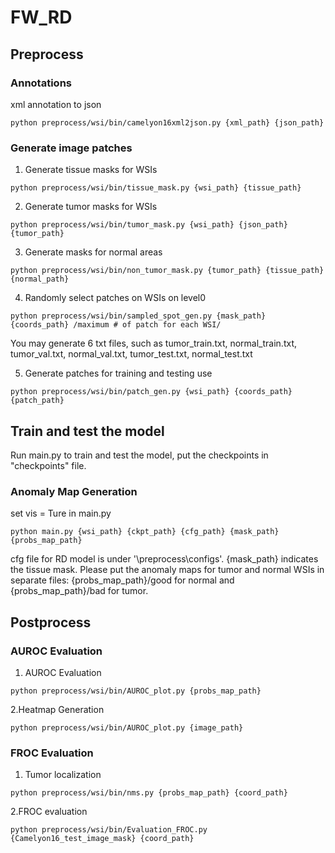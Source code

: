 # FW_RD
## Preprocess
### Annotations
xml annotation to json
```shell
python preprocess/wsi/bin/camelyon16xml2json.py {xml_path} {json_path}
```
### Generate image patches
1. Generate tissue masks for WSIs
```shell
python preprocess/wsi/bin/tissue_mask.py {wsi_path} {tissue_path}
```
2. Generate tumor masks for WSIs
```shell
python preprocess/wsi/bin/tumor_mask.py {wsi_path} {json_path} {tumor_path}
```
3. Generate masks for normal areas
```shell
python preprocess/wsi/bin/non_tumor_mask.py {tumor_path} {tissue_path} {normal_path}
```
4. Randomly select patches on WSIs on level0
```shell
python preprocess/wsi/bin/sampled_spot_gen.py {mask_path} {coords_path} /maximum # of patch for each WSI/
```
You may generate 6 txt files, such as tumor_train.txt, normal_train.txt, tumor_val.txt, normal_val.txt, tumor_test.txt, normal_test.txt

5. Generate patches for training and testing use
```shell
python preprocess/wsi/bin/patch_gen.py {wsi_path} {coords_path} {patch_path}
```

## Train and test the model
Run main.py to train and test the model, put the checkpoints in "checkpoints" file. 

### Anomaly Map Generation
set vis = Ture in main.py
```shell
python main.py {wsi_path} {ckpt_path} {cfg_path} {mask_path} {probs_map_path}
```
cfg file for RD model is under '\preprocess\configs'. {mask_path} indicates the tissue mask. Please put the anomaly maps for tumor and normal WSIs in separate files: {probs_map_path}/good for normal and {probs_map_path}/bad for tumor.

## Postprocess
### AUROC Evaluation
1. AUROC Evaluation
```shell
python preprocess/wsi/bin/AUROC_plot.py {probs_map_path}
```

2.Heatmap Generation
```shell
python preprocess/wsi/bin/AUROC_plot.py {image_path}
```

### FROC Evaluation
1. Tumor localization
```shell
python preprocess/wsi/bin/nms.py {probs_map_path} {coord_path}
```


2.FROC evaluation
```shell
python preprocess/wsi/bin/Evaluation_FROC.py {Camelyon16_test_image_mask} {coord_path}
```
